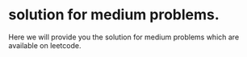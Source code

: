 # solution for medium problems.

Here we will provide you the solution for medium problems which are available on leetcode.

